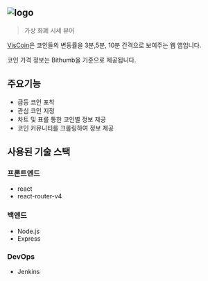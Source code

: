 ## ![logo](https://user-images.githubusercontent.com/39932233/81046824-27da3e00-8ef4-11ea-96d2-2ac71872dfe7.jpg)
> 가상 화폐 시세 뷰어

[VisCoin](http://viscoin.com)은 코인들의 변동률을 3분,5분, 10분 간격으로 보여주는 웹 앱입니다.

코인 가격 정보는 Bithumb을 기준으로 제공됩니다.

## 주요기능

* 급등 코인 포착
* 관심 코인 지정
* 차트 및 표를 통한 코인별 정보 제공
* 코인 커뮤니티를 크롤링하여 정보 제공

## 사용된 기술 스택
### 프론트엔드
* react
* react-router-v4

### 백엔드
* Node.js
* Express

### DevOps
* Jenkins
